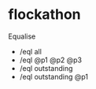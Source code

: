 # flockathon
Equalise
 - /eql all <amount>
 - /eql @p1 @p2 @p3 <description> <amount>
 - /eql outstanding
 - /eql outstanding @p1
